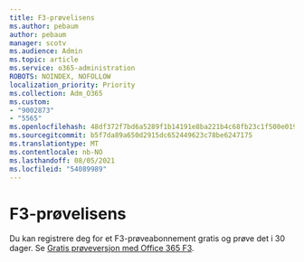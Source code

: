 ```yaml
---
title: F3-prøvelisens
ms.author: pebaum
author: pebaum
manager: scotv
ms.audience: Admin
ms.topic: article
ms.service: o365-administration
ROBOTS: NOINDEX, NOFOLLOW
localization_priority: Priority
ms.collection: Adm_O365
ms.custom:
- "9002873"
- "5565"
ms.openlocfilehash: 48df372f7bd6a5289f1b14191e8ba221b4c68fb23c1f500e0191e2ddda3c4114
ms.sourcegitcommit: b5f7da89a650d2915dc652449623c78be6247175
ms.translationtype: MT
ms.contentlocale: nb-NO
ms.lasthandoff: 08/05/2021
ms.locfileid: "54089989"
---
```

# <a name="f3-trail-license"></a>F3-prøvelisens

Du kan registrere deg for et F3-prøveabonnement gratis og prøve det i 30 dager. Se [Gratis prøveversjon med Office 365 F3](https://go.microsoft.com/fwlink/p/?LinkID=848845&clcid=0x409&culture=en-us&country=US).
